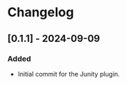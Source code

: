 # Changelog

<!-- <START NEW CHANGELOG ENTRY> -->

## [0.1.1] - 2024-09-09

### Added

- Initial commit for the Junity plugin.
<!-- <END NEW CHANGELOG ENTRY> -->
